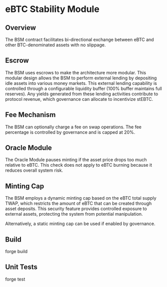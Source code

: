 # eBTC Stability Module

## Overview

The BSM contract facilitates bi-directional exchange between eBTC and other BTC-denominated assets with no slippage. 

## Escrow

The BSM uses escrows to make the architecture more modular. This modular design allows the BSM to perform external lending by depositing idle assets into various money markets. This external lending capability is controlled through a configurable liquidity buffer (100% buffer maintains full reserves). Any yields generated from these lending activities contribute to protocol revenue, which governance can allocate to incentivize stEBTC.

## Fee Mechanism

The BSM can optionally charge a fee on swap operations. The fee percentage is controlled by governance and is capped at 20%.

## Oracle Module

The Oracle Module pauses minting if the asset price drops too much relative to eBTC. This check does not apply to eBTC burning because it reduces overall system risk.

## Minting Cap

The BSM employs a dynamic minting cap based on the eBTC total supply TWAP, which restricts the amount of eBTC that can be created through asset deposits. This security feature provides controlled exposure to external assets, protecting the system from potential manipulation.

Alternatively, a static minting cap can be used if enabled by governance.

## Build

forge build

## Unit Tests

forge test